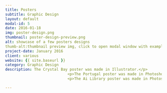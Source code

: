```yaml
---
title: Posters
subtitle: Graphic Design
layout: default
modal-id: 5
date: 2016-01-18
img: poster-design.png
thumbnail: poster-design-preview.png
alt: showcase of a few posters designs
thumb-alt:thumbnail preview img, click to open modal window with examples of poster design
project-date: January 2016
client: various
website: {{ site.baseurl }}
category: Graphic Design
description: The Crystal Bay poster was made in Illustrator.</p>
                            <p>The Portugal poster was made in Photoshop.</p>
                            <p>The Ai Library poster was made in Photoshop with pencil drawings.

---
```

